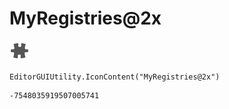 # MyRegistries@2x
![](/img/MyRegistries@2x.png)

``` CSharp
EditorGUIUtility.IconContent("MyRegistries@2x")
```
```
-7548035919507005741
```
